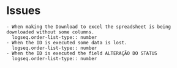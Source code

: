 # Issues
	- When making the Download to excel the spreadsheet is being downloaded without some columns.
	  logseq.order-list-type:: number
	- When the ID is executed some data is lost.
	  logseq.order-list-type:: number
	- When the ID is executed the field ALTERAÇÃO DO STATUS
	  logseq.order-list-type:: number